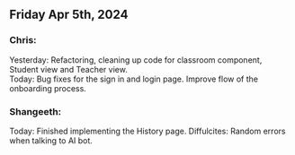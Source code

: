## Friday Apr 5th, 2024

### Chris:

Yesterday: Refactoring, cleaning up code for classroom component, Student view and Teacher view.\
Today: Bug fixes for the sign in and login page. Improve flow of the onboarding process.

### Shangeeth:


Today: Finished implementing the History page. 
Diffulcites: Random errors when talking to AI bot. 
